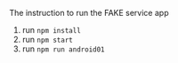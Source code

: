 
The instruction to run the FAKE service app


1. run `npm install`
2. run `npm start`
3. run `npm run android01`

